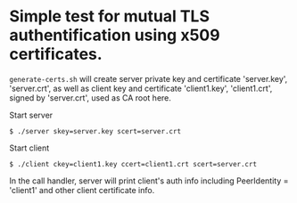 Simple test for mutual TLS authentification using x509 certificates.
========


``generate-certs.sh`` will create server private key and certificate 'server.key', 'server.crt', as well as client key and certificate 'client1.key', 'client1.crt', signed by 'server.crt', used as CA root here.
 
Start server

	$ ./server skey=server.key scert=server.crt

	
Start client 

	$ ./client ckey=client1.key ccert=client1.crt scert=server.crt
	
In the call handler, server will print client's auth info including PeerIdentity = 'client1' and other client certificate info.

 